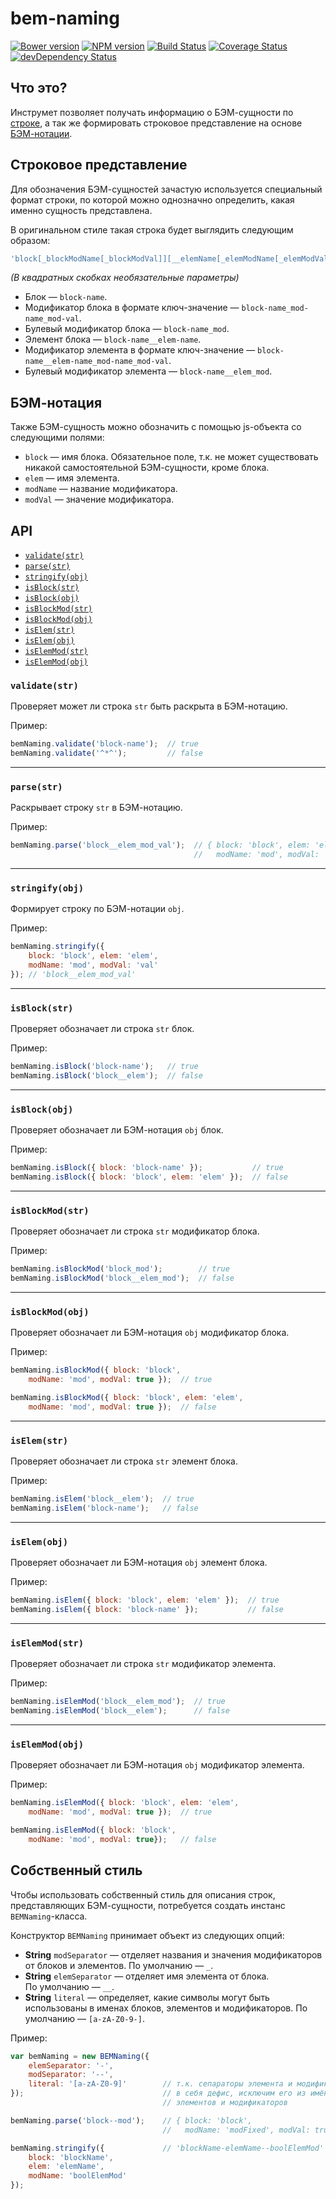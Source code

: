 bem-naming
==========

[![Bower version](https://badge.fury.io/bo/bem-naming.svg)](http://badge.fury.io/bo/bem-naming) [![NPM version](https://badge.fury.io/js/bem-naming.svg)](http://badge.fury.io/js/bem-naming) [![Build Status](https://travis-ci.org/bem/bem-naming.svg)](https://travis-ci.org/bem/bem-naming) [![Coverage Status](https://img.shields.io/coveralls/bem/bem-naming.svg?branch=master)](https://coveralls.io/r/bem/bem-naming) [![devDependency Status](https://david-dm.org/bem/bem-naming/dev-status.svg)](https://david-dm.org/bem/bem-naming#info=devDependencies)

Что это?
--------

Инструмет позволяет получать информацию о БЭМ-сущности по [строке](#%D0%A1%D1%82%D1%80%D0%BE%D0%BA%D0%BE%D0%B2%D0%BE%D0%B5-%D0%BF%D1%80%D0%B5%D0%B4%D1%81%D1%82%D0%B0%D0%B2%D0%BB%D0%B5%D0%BD%D0%B8%D0%B5), а так же формировать строковое представление на основе [БЭМ-нотации](#%D0%91%D0%AD%D0%9C-%D0%BD%D0%BE%D1%82%D0%B0%D1%86%D0%B8%D1%8F).

Строковое представление
-----------------------
Для обозначения БЭМ-сущностей зачастую используется специальный формат строки, по которой можно однозначно определить, какая именно сущность представлена.

В оригинальном стиле такая строка будет выглядить следующим образом:

```js
'block[_blockModName[_blockModVal]][__elemName[_elemModName[_elemModVal]]]'
```

*(В квадратных скобках необязательные параметры)*

* Блок — `block-name`.
* Модификатор блока в формате ключ-значение — `block-name_mod-name_mod-val`.
* Булевый модификатор блока — `block-name_mod`.
* Элемент блока — `block-name__elem-name`.
* Модификатор элемента в формате ключ-значение — `block-name__elem-name_mod-name_mod-val`.
* Булевый модификатор элемента — `block-name__elem_mod`.

БЭМ-нотация
-----------

Также БЭМ-сущность можно обозначить с помощью js-объекта со следующими полями:

* `block` — имя блока. Обязательное поле, т.к. не может существовать никакой самостоятельной БЭМ-сущности, кроме блока.
* `elem` — имя элемента.
* `modName` — название модификатора.
* `modVal` — значение модификатора.

API
---

* [`validate(str)`](#validatestr)
* [`parse(str)`](#parsestr)
* [`stringify(obj)`](#stringifyobj)
* [`isBlock(str)`](#isblockstr)
* [`isBlock(obj)`](#isblockobj)
* [`isBlockMod(str)`](#isblockmodstr)
* [`isBlockMod(obj)`](#isblockmodobj)
* [`isElem(str)`](#iselemstr)
* [`isElem(obj)`](#iselemobj)
* [`isElemMod(str)`](#iselemmodstr)
* [`isElemMod(obj)`](#iselemmodobj)

### `validate(str)`

Проверяет может ли строка `str` быть раскрыта в БЭМ-нотацию.

Пример:

```js
bemNaming.validate('block-name');  // true
bemNaming.validate('^*^');         // false
```

<hr/>

### `parse(str)`

Раскрывает строку `str` в БЭМ-нотацию.

Пример:

```js
bemNaming.parse('block__elem_mod_val');  // { block: 'block', elem: 'elem',
                                         //   modName: 'mod', modVal: 'val' }
```

<hr/>

### `stringify(obj)`

Формирует строку по БЭМ-нотации `obj`.

Пример:

```js
bemNaming.stringify({
    block: 'block', elem: 'elem',
    modName: 'mod', modVal: 'val'
}); // 'block__elem_mod_val'
```

<hr/>

### `isBlock(str)`

Проверяет обозначает ли строка `str` блок.

Пример:

```js
bemNaming.isBlock('block-name');   // true
bemNaming.isBlock('block__elem');  // false
```

<hr/>

### `isBlock(obj)`

Проверяет обозначает ли БЭМ-нотация `obj` блок.

Пример:

```js
bemNaming.isBlock({ block: 'block-name' });           // true
bemNaming.isBlock({ block: 'block', elem: 'elem' });  // false
```

<hr/>

### `isBlockMod(str)`

Проверяет обозначает ли строка `str` модификатор блока.

Пример:

```js
bemNaming.isBlockMod('block_mod');        // true
bemNaming.isBlockMod('block__elem_mod');  // false
```

<hr/>

### `isBlockMod(obj)`

Проверяет обозначает ли БЭМ-нотация `obj` модификатор блока.

Пример:

```js
bemNaming.isBlockMod({ block: 'block',
    modName: 'mod', modVal: true });  // true

bemNaming.isBlockMod({ block: 'block', elem: 'elem',
    modName: 'mod', modVal: true });  // false
```

<hr/>

### `isElem(str)`

Проверяет обозначает ли строка `str` элемент блока.

Пример:

```js
bemNaming.isElem('block__elem');  // true
bemNaming.isElem('block-name');   // false
```

<hr/>

### `isElem(obj)`

Проверяет обозначает ли БЭМ-нотация `obj` элемент блока.

Пример:

```js
bemNaming.isElem({ block: 'block', elem: 'elem' });  // true
bemNaming.isElem({ block: 'block-name' });           // false
```

<hr/>

### `isElemMod(str)`

Проверяет обозначает ли строка `str` модификатор элемента.

Пример:

```js
bemNaming.isElemMod('block__elem_mod');  // true
bemNaming.isElemMod('block__elem');      // false
```

<hr/>

### `isElemMod(obj)`

Проверяет обозначает ли БЭМ-нотация `obj` модификатор элемента.

Пример:

```js
bemNaming.isElemMod({ block: 'block', elem: 'elem',
    modName: 'mod', modVal: true });  // true

bemNaming.isElemMod({ block: 'block',
    modName: 'mod', modVal: true});   // false
```

Собственный стиль
-----------------

Чтобы использовать собственный стиль для описания строк, представляющих БЭМ-сущности, потребуется создать инстанс `BEMNaming`-класса.

Конструктор `BEMNaming` принимает объект из следующих опций:

* **String** `modSeparator` — отделяет названия и значения модификаторов от блоков и элементов. По&nbsp;умолчанию&nbsp;—&nbsp;`_`.
* **String** `elemSeparator` — отделяет имя элемента от блока. По&nbsp;умолчанию&nbsp;—&nbsp;`__`.
* **String** `literal` — определяет, какие символы могут быть использованы в именах блоков, элементов и модификаторов. По умолчанию&nbsp;—&nbsp;`[a-zA-Z0-9-]`.

Пример:

```js
var bemNaming = new BEMNaming({
    elemSeparator: '-',
    modSeparator: '--',
    literal: '[a-zA-Z0-9]'        // т.к. сепараторы элемента и модификаотра включают
});                               // в себя дефис, исключим его из имён блоков,
                                  // элементов и модификаторов

bemNaming.parse('block--mod');    // { block: 'block',
                                  //   modName: 'modFixed', modVal: true }

bemNaming.stringify({             // 'blockName-elemName--boolElemMod'
    block: 'blockName',
    elem: 'elemName',
    modName: 'boolElemMod'
});
```

